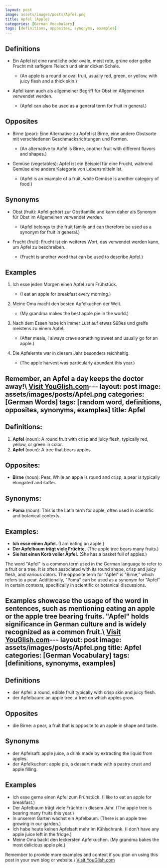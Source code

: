 ```yaml
---
layout: post
image: assets/images/posts/Apfel.png
title: Apfel (Apple)
categories: [German Vocabulary]
tags: [definitions, opposites, synonyms, examples]
---
```


## Definitions

- Ein Apfel ist eine rundliche oder ovale, meist rote, grüne oder gelbe Frucht mit saftigem Fleisch und einer dicken Schale.
  - (An apple is a round or oval fruit, usually red, green, or yellow, with juicy flesh and a thick skin.)

- Apfel kann auch als allgemeiner Begriff für Obst im Allgemeinen verwendet werden.
  - (Apfel can also be used as a general term for fruit in general.)

## Opposites

- Birne (pear): Eine Alternative zu Apfel ist Birne, eine andere Obstsorte mit verschiedenen Geschmacksrichtungen und Formen.
  - (An alternative to Apfel is Birne, another fruit with different flavors and shapes.)

- Gemüse (vegetables): Apfel ist ein Beispiel für eine Frucht, während Gemüse eine andere Kategorie von Lebensmitteln ist.
  - (Apfel is an example of a fruit, while Gemüse is another category of food.)

## Synonyms

- Obst (fruit): Apfel gehört zur Obstfamilie und kann daher als Synonym für Obst im Allgemeinen verwendet werden.
  - (Apfel belongs to the fruit family and can therefore be used as a synonym for fruit in general.)

- Frucht (fruit): Frucht ist ein weiteres Wort, das verwendet werden kann, um Apfel zu beschreiben.
  - (Frucht is another word that can be used to describe Apfel.)

## Examples

1. Ich esse jeden Morgen einen Apfel zum Frühstück.
   - (I eat an apple for breakfast every morning.)

2. Meine Oma macht den besten Apfelkuchen der Welt.
   - (My grandma makes the best apple pie in the world.)

3. Nach dem Essen habe ich immer Lust auf etwas Süßes und greife meistens zu einem Apfel.
   - (After meals, I always crave something sweet and usually go for an apple.)

4. Die Apfelernte war in diesem Jahr besonders reichhaltig.
   - (The apple harvest was particularly abundant this year.)

Remember, an Apfel a day keeps the doctor away!\ <a id="yg-widget-0" class="youglish-widget" data-query="Apfel" data-lang="german" data-components="8412" data-auto-start="0" data-bkg-color="theme_light" data-title="How%20to%20pronounce%20Apfel%20in%20German"  rel="nofollow" href="https://youglish.com">Visit YouGlish.com</a><script async src="https://youglish.com/public/emb/widget.js" charset="utf-8"></script>---
layout: post
image: assets/images/posts/Apfel.png
categories: [German Words]
tags: [random word, definitions, opposites, synonyms, examples]
title: Apfel
---

## Definitions:

1. **Apfel** (noun): A round fruit with crisp and juicy flesh, typically red, yellow, or green in color.
2. **Apfel** (noun): A tree that bears apples.

## Opposites:

- **Birne** (noun): Pear. While an apple is round and crisp, a pear is typically elongated and softer.

## Synonyms:

- **Poma** (noun): This is the Latin term for apple, often used in scientific and botanical contexts.

## Examples:

- **Ich esse einen Apfel.** (I am eating an apple.)
- **Der Apfelbaum trägt viele Früchte.** (The apple tree bears many fruits.)
- **Sie hat einen Korb voller Äpfel.** (She has a basket full of apples.)

The word "Apfel" is a common term used in the German language to refer to a fruit or a tree. It is often associated with its round shape, crisp and juicy flesh, and various colors. The opposite term for "Apfel" is "Birne," which refers to a pear. Additionally, "Poma" can be used as a synonym for "Apfel" in certain contexts, specifically in scientific or botanical discussions. 

Examples showcase the usage of the word in sentences, such as mentioning eating an apple or the apple tree bearing fruits. "Apfel" holds significance in German culture and is widely recognized as a common fruit.\ <a id="yg-widget-0" class="youglish-widget" data-query="Apfel" data-lang="german" data-components="8412" data-auto-start="0" data-bkg-color="theme_light" data-title="How%20to%20pronounce%20Apfel%20in%20German"  rel="nofollow" href="https://youglish.com">Visit YouGlish.com</a><script async src="https://youglish.com/public/emb/widget.js" charset="utf-8"></script>---
layout: post
image: assets/images/posts/Apfel.png
title: Apfel
categories: [German Vocabulary]
tags: [definitions, synonyms, examples]
---

## Definitions
- der Apfel: a round, edible fruit typically with crisp skin and juicy flesh.
- der Apfelbaum: an apple tree, a tree on which apples grow.

## Opposites
- die Birne: a pear, a fruit that is opposite to an apple in shape and taste.

## Synonyms
- der Apfelsaft: apple juice, a drink made by extracting the liquid from apples.
- der Apfelkuchen: apple pie, a dessert made with a pastry crust and apple filling.

## Examples
- Ich esse gerne einen Apfel zum Frühstück. (I like to eat an apple for breakfast.)
- Der Apfelbaum trägt viele Früchte in diesem Jahr. (The apple tree is bearing many fruits this year.)
- In unserem Garten wächst ein Apfelbaum. (There is an apple tree growing in our garden.)
- Ich habe heute keinen Apfelsaft mehr im Kühlschrank. (I don't have any apple juice left in the fridge.)
- Meine Oma backt den leckersten Apfelkuchen. (My grandma bakes the most delicious apple pie.)

Remember to provide more examples and context if you plan on using this post in your own blog or website.\ <a id="yg-widget-0" class="youglish-widget" data-query="Apfel" data-lang="german" data-components="8412" data-auto-start="0" data-bkg-color="theme_light" data-title="How%20to%20pronounce%20Apfel%20in%20German"  rel="nofollow" href="https://youglish.com">Visit YouGlish.com</a><script async src="https://youglish.com/public/emb/widget.js" charset="utf-8"></script>
